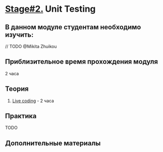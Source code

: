 # [Stage#2.](../../) Unit Testing

## В данном модуле студентам необходимо изучить:

// TODO @Mikita Zhuikou

## Приблизительное время прохождения модуля

2 часа

## Теория

1. [Live coding](https://www.youtube.com/watch?v=qFSrImO04X8) - 2 часа

## Практика

TODO

## Дополнительные материалы

